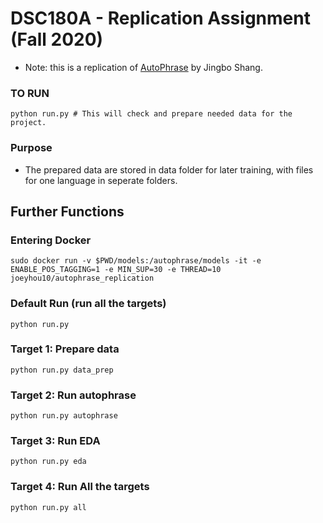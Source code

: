 # DSC180A - Replication Assignment (Fall 2020)
- Note: this is a replication of [AutoPhrase](https://github.com/shangjingbo1226/AutoPhrase) by Jingbo Shang.

### TO RUN
```
python run.py # This will check and prepare needed data for the project.
```

### Purpose
- The prepared data are stored in data folder for later training, with files for one language in seperate folders.


## Further Functions

### Entering Docker
```
sudo docker run -v $PWD/models:/autophrase/models -it -e ENABLE_POS_TAGGING=1 -e MIN_SUP=30 -e THREAD=10 joeyhou10/autophrase_replication
```

### Default Run (run all the targets)
```
python run.py
```

### Target 1: Prepare data
```
python run.py data_prep
```
### Target 2: Run autophrase
```
python run.py autophrase
```
### Target 3: Run EDA 
```
python run.py eda
```
### Target 4: Run All the targets 
```
python run.py all
```
